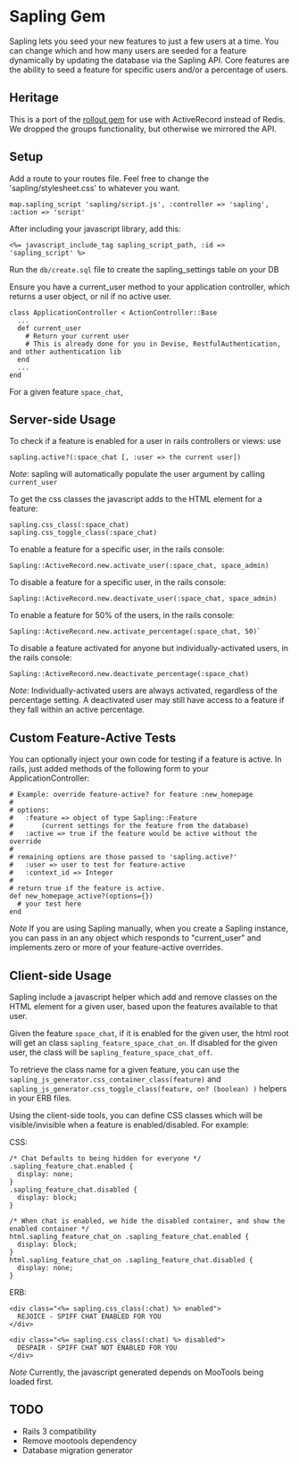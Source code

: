 Sapling Gem
===========

Sapling lets you seed your new features to just a few users at a time. You can change which and how many users are
seeded for a feature dynamically by updating the database via the Sapling API. Core features are the ability to
seed a feature for specific users and/or a percentage of users.

Heritage
--------

This is a port of the [rollout gem](https://github.com/jamesgolick/rollout) for
use with ActiveRecord instead of Redis. We dropped the groups functionality, but otherwise we mirrored the API.

Setup
-----

Add a route to your routes file. Feel free to change the 'sapling/stylesheet.css' to whatever you want.

    map.sapling_script 'sapling/script.js', :controller => 'sapling', :action => 'script'

After including your javascript library, add this:

    <%= javascript_include_tag sapling_script_path, :id => 'sapling_script' %>

Run the `db/create.sql` file to create the sapling_settings table on your DB

Ensure you have a current_user method to your application controller, which returns a user object, or nil if no active user.

    class ApplicationController < ActionController::Base
      ...
      def current_user
        # Return your current user
        # This is already done for you in Devise, RestfulAuthentication, and other authentication lib
      end
      ...
    end



For a given feature `space_chat`,

Server-side Usage
-----------------

To check if a feature is enabled for a user in rails controllers or views: use

    sapling.active?(:space_chat [, :user => the current user])


  *Note*: sapling will automatically populate the user argument by calling `current_user`

To get the css classes the javascript adds to the HTML element for a feature:

    sapling.css_class(:space_chat)
    sapling.css_toggle_class(:space_chat)

To enable a feature for a specific user, in the rails console:

    Sapling::ActiveRecord.new.activate_user(:space_chat, space_admin)

To disable a feature for a specific user, in the rails console:

    Sapling::ActiveRecord.new.deactivate_user(:space_chat, space_admin)

To enable a feature for 50% of the users, in the rails console:

    Sapling::ActiveRecord.new.activate_percentage(:space_chat, 50)`

To disable a feature activated for anyone but individually-activated users, in the rails console:

    Sapling::ActiveRecord.new.deactivate_percentage(:space_chat)

*Note*: Individually-activated users are always activated, regardless of the percentage setting.  A deactivated user
may still have access to a feature if they fall within an active percentage.

Custom Feature-Active Tests
---------------------------

You can optionally inject your own code for testing if a feature is active. In rails, just added methods of the following form to your ApplicationController:

    # Example: override feature-active? for feature :new_homepage
    #
    # options:
    #   :feature => object of type Sapling::Feature
    #       (current settings for the feature from the database)
    #   :active => true if the feature would be active without the override
    #
    # remaining options are those passed to 'sapling.active?'
    #   :user => user to test for feature-active
    #   :context_id => Integer
    #
    # return true if the feature is active.
    def new_homepage_active?(options={})
      # your test here
    end

*Note* If you are using Sapling manually, when you create a Sapling instance, you can pass in an any object which responds to "current_user" and implements zero or more of your feature-active overrides.

Client-side Usage
-----------------

Sapling include a javascript helper which add and remove classes on the HTML element for a given user, based upon the
features available to that user.

Given the feature `space_chat`, if it is enabled for the given user, the html root will get an class `sapling_feature_space_chat_on`.  If disabled for the given user, the class will be `sapling_feature_space_chat_off`.

To retrieve the class name for a given feature, you can use the `sapling_js_generator.css_container_class(feature)` and `sapling_js_generator.css_toggle_class(feature, on? (boolean) )` helpers in your ERB files.

Using the client-side tools, you can define CSS classes which will be visible/invisible when a feature is enabled/disabled.  For example:

CSS:

    /* Chat Defaults to being hidden for everyone */
    .sapling_feature_chat.enabled {
      display: none;
    }
    .sapling_feature_chat.disabled {
      display: block;
    }

    /* When chat is enabled, we hide the disabled container, and show the enabled container */
    html.sapling_feature_chat_on .sapling_feature_chat.enabled {
      display: block;
    }
    html.sapling_feature_chat_on .sapling_feature_chat.disabled {
      display: none;
    }


ERB:

    <div class="<%= sapling.css_class(:chat) %> enabled">
      REJOICE - SPIFF CHAT ENABLED FOR YOU
    </div>

    <div class="<%= sapling.css_class(:chat) %> disabled">
      DESPAIR - SPIFF CHAT NOT ENABLED FOR YOU
    </div>


*Note* Currently, the javascript generated depends on MooTools being loaded first.

TODO
----

* Rails 3 compatibility
* Remove mootools dependency
* Database migration generator
